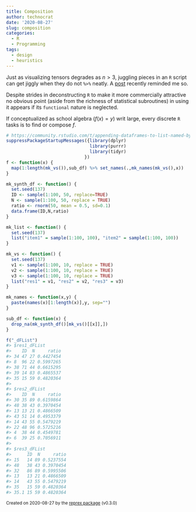 ```yaml
---
title: Composition
author: technocrat
date: '2020-08-27'
slug: composition
categories:
  - R
  - Programming
tags:
  - design
  - heuristics
---
```


Just as visualizing tensors degrades as $n > 3$, juggling pieces in an `R` script can get jiggly when they do not `%>%` neatly. A [post](https://community.rstudio.com/t/appending-dataframes-to-list-named-by-variable/77689/5) recently reminded me so.

Despite strides in deconstructing `R` to make it more commercially attractive no obvious point (aside from the richness of statistical subroutines) in using it appears if its `functional` nature is neglected.

If conceptualized as school algebra ($f(x)=y$) writ large, every discrete `R` tasks is to find or compose $f$.

``` r
# https://community.rstudio.com/t/appending-dataframes-to-list-named-by-variable/77689/5
suppressPackageStartupMessages({library(dplyr)
                                library(purrr)
                                library(tidyr)
                              })
f <- function(x) {
  map(1:length(mk_vs()),sub_df) %>% set_names(.,mk_names(mk_vs(),x))
}

mk_synth_df <- function() {
  set.seed(137)
  ID <- sample(1:100, 50, replace=TRUE)
  N <- sample(1:100, 50, replace = TRUE)
  ratio <- rnorm(50, mean = 0.5, sd=0.1)
  data.frame(ID,N,ratio)
}

mk_list <- function() {
  set.seed(137)
  list("item1" = sample(1:100, 100), "item2" = sample(1:100, 100))
}

mk_vs <- function() {
  set.seed(137)
  v1 <- sample(1:100, 10, replace = TRUE)
  v2 <- sample(1:100, 10, replace = TRUE)
  v3 <- sample(1:100, 10, replace = TRUE)
  list("res1" = v1, "res2" = v2, "res3" = v3)
}

mk_names <- function(x,y) {
  paste(names(x)[1:length(x)],y, sep="")
}

sub_df <- function(x) {
  drop_na(mk_synth_df()[mk_vs()[[x]],])
}

f("_dFList")
#> $res1_dFList
#>    ID  N     ratio
#> 34 47 27 0.4427454
#> 8  96 22 0.5997265
#> 38 71 44 0.6615295
#> 39 14 83 0.4865537
#> 35 15 59 0.4820364
#> 
#> $res2_dFList
#>    ID  N     ratio
#> 30 35 89 0.6159864
#> 48 38 43 0.3970454
#> 13 13 21 0.4866509
#> 43 51 14 0.4953379
#> 14 43 55 0.5479219
#> 22 48 96 0.5725216
#> 4  38 44 0.4549781
#> 6  39 25 0.7056911
#> 
#> $res3_dFList
#>      ID  N     ratio
#> 15   14 89 0.5237554
#> 48   38 43 0.3970454
#> 32   86 89 0.5995506
#> 13   13 21 0.4866509
#> 14   43 55 0.5479219
#> 35   15 59 0.4820364
#> 35.1 15 59 0.4820364
```

<sup>Created on 2020-08-27 by the [reprex package](https://reprex.tidyverse.org) (v0.3.0)</sup>
